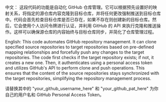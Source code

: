 中文：
这段代码的功能是自动化 GitHub 仓库管理。它可以根据预先设置好的映射关系，将指定的源仓库内容克隆到目标仓库，并将任何更改强制推送到目标仓库中。代码会首先检查目标仓库是否已存在，如果不存在则创建新的目标仓库。然后，它会使用个人访问令牌进行认证，并利用 GitHub 的 API 来执行克隆和推送操作。这样可以确保源仓库的内容始终与目标仓库同步，并简化了仓库管理过程。

English:
This code automates GitHub repository management. It can clone specified source repositories to target repositories based on pre-defined mapping relationships and forcefully push any changes to the target repositories. The code first checks if the target repository exists; if not, it creates a new one. Then, it authenticates using a personal access token and utilizes GitHub's API to perform clone and push operations. This ensures that the content of the source repositories stays synchronized with the target repositories, simplifying the repository management process.

请替换其中的 "your_github_username_here" 和 "your_github_pat_here" 为你自己的用户名和 GitHub Personal Access Token。
